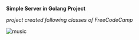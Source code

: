 **Simple Server in Golang Project**

*project created following classes of FreeCodeCamp*

![music](https://github.com/jean0t/golang-simple-server/assets/127698173/1027bd31-a316-453f-9137-195f6324a555)
